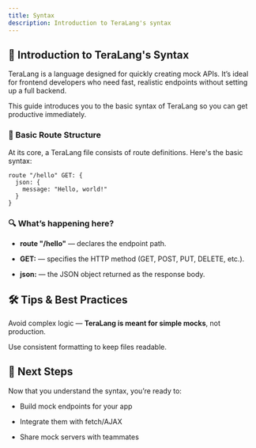 ```yaml
---
title: Syntax
description: Introduction to TeraLang's syntax
---
```


## 📘 Introduction to TeraLang's Syntax

TeraLang is a language designed for quickly creating mock APIs. It’s ideal for frontend developers who need fast, realistic endpoints without setting up a full backend.

This guide introduces you to the basic syntax of TeraLang so you can get productive immediately.

### 📁 Basic Route Structure

At its core, a TeraLang file consists of route definitions. Here's the basic syntax:

```tera
route "/hello" GET: {
  json: {
    message: "Hello, world!"
  }
}
```

### 🔍 What’s happening here?
- **route "/hello"** — declares the endpoint path.

- **GET:** — specifies the HTTP method (GET, POST, PUT, DELETE, etc.).

- **json:** — the JSON object returned as the response body.

## 🛠 Tips & Best Practices
Avoid complex logic — **TeraLang is meant for simple mocks**, not production.

Use consistent formatting to keep files readable.

## 🚀 Next Steps
Now that you understand the syntax, you’re ready to:

- Build mock endpoints for your app

- Integrate them with fetch/AJAX

- Share mock servers with teammates
